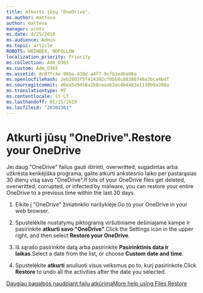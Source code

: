 ```yaml
---
title: Atkurti jūsų "OneDrive".
ms.author: matteva
author: matteva
manager: scotv
ms.date: 4/25/2018
ms.audience: Admin
ms.topic: article
ROBOTS: NOINDEX, NOFOLLOW
localization_priority: Priority
ms.collection: Adm_O365
ms.custom: Adm_O365
ms.assetid: 8c07fc4e-98ba-438d-a4f7-9cfb1ed6a08a
ms.openlocfilehash: 2eb2803f5f414302cf0bb8c88380746a3bca4bdf
ms.sourcegitcommit: d6ea5e9458a2b8ceaab3ac4bd483e1130b9a398a
ms.translationtype: MT
ms.contentlocale: lt-LT
ms.lasthandoff: 01/15/2019
ms.locfileid: "28301361"
---
```

# <a name="restore-your-onedrive"></a><span data-ttu-id="11fc7-102">Atkurti jūsų "OneDrive".</span><span class="sxs-lookup"><span data-stu-id="11fc7-102">Restore your OneDrive</span></span>

<span data-ttu-id="11fc7-103">Jei daug "OneDrive" failus gauti ištrinti, overwritted, sugadintas arba užkrėsta kenkėjiška programa, galite atkurti ankstesnio laiko per pastarąsias 30 dienų visą savo "OneDrive".</span><span class="sxs-lookup"><span data-stu-id="11fc7-103">If lots of your OneDrive files get deleted, overwritted, corrupted, or infected by malware, you can restore your entire OneDrive to a previous time within the last 30 days.</span></span>
  
1. <span data-ttu-id="11fc7-104">Eikite į "OneDrive" žiniatinklio naršyklėje.</span><span class="sxs-lookup"><span data-stu-id="11fc7-104">Go to your OneDrive in your web browser.</span></span>
    
2. <span data-ttu-id="11fc7-105">Spustelėkite nustatymų piktogramą viršutiniame dešiniajame kampe ir pasirinkite **atkurti savo "OneDrive"**.</span><span class="sxs-lookup"><span data-stu-id="11fc7-105">Click the Settings icon in the upper right, and then select **Restore your OneDrive**.</span></span>
    
3. <span data-ttu-id="11fc7-106">Iš sąrašo pasirinkite datą arba pasirinkite **Pasirinktinis data ir laikas**.</span><span class="sxs-lookup"><span data-stu-id="11fc7-106">Select a date from the list, or choose **Custom date and time**.</span></span>
    
4. <span data-ttu-id="11fc7-107">Spustelėkite **atkurti** anuliuoti visus veiksmus po to, kurį pasirinkote.</span><span class="sxs-lookup"><span data-stu-id="11fc7-107">Click **Restore** to undo all the activities after the date you selected.</span></span> 
    
[<span data-ttu-id="11fc7-108">Daugiau pagalbos naudojant failų atkūrimą</span><span class="sxs-lookup"><span data-stu-id="11fc7-108">More help using Files Restore</span></span>](https://go.microsoft.com/fwlink/?linkid=872874)
  

